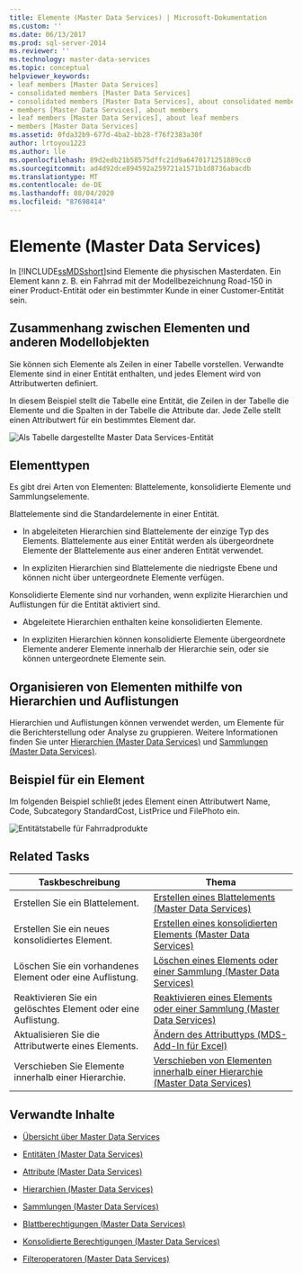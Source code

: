 ```yaml
---
title: Elemente (Master Data Services) | Microsoft-Dokumentation
ms.custom: ''
ms.date: 06/13/2017
ms.prod: sql-server-2014
ms.reviewer: ''
ms.technology: master-data-services
ms.topic: conceptual
helpviewer_keywords:
- leaf members [Master Data Services]
- consolidated members [Master Data Services]
- consolidated members [Master Data Services], about consolidated members
- members [Master Data Services], about members
- leaf members [Master Data Services], about leaf members
- members [Master Data Services]
ms.assetid: 0fda32b9-677d-4ba2-bb28-f76f2383a30f
author: lrtoyou1223
ms.author: lle
ms.openlocfilehash: 89d2edb21b58575dffc21d9a6470171251889cc0
ms.sourcegitcommit: ad4d92dce894592a259721a1571b1d8736abacdb
ms.translationtype: MT
ms.contentlocale: de-DE
ms.lasthandoff: 08/04/2020
ms.locfileid: "87698414"
---
```

# <a name="members-master-data-services"></a>Elemente (Master Data Services)
  In [!INCLUDE[ssMDSshort](../includes/ssmdsshort-md.md)]sind Elemente die physischen Masterdaten. Ein Element kann z. B. ein Fahrrad mit der Modellbezeichnung Road-150 in einer Product-Entität oder ein bestimmter Kunde in einer Customer-Entität sein.

## <a name="how-members-relate-to-other-model-objects"></a>Zusammenhang zwischen Elementen und anderen Modellobjekten
 Sie können sich Elemente als Zeilen in einer Tabelle vorstellen. Verwandte Elemente sind in einer Entität enthalten, und jedes Element wird von Attributwerten definiert.

 In diesem Beispiel stellt die Tabelle eine Entität, die Zeilen in der Tabelle die Elemente und die Spalten in der Tabelle die Attribute dar. Jede Zelle stellt einen Attributwert für ein bestimmtes Element dar.

 ![Als Tabelle dargestellte Master Data Services-Entität](../../2014/master-data-services/media/mds-conc-entity-table.gif "Als Tabelle dargestellte Master Data Services-Entität")

## <a name="member-types"></a>Elementtypen
 Es gibt drei Arten von Elementen: Blattelemente, konsolidierte Elemente und Sammlungselemente.

 Blattelemente sind die Standardelemente in einer Entität.

-   In abgeleiteten Hierarchien sind Blattelemente der einzige Typ des Elements. Blattelemente aus einer Entität werden als übergeordnete Elemente der Blattelemente aus einer anderen Entität verwendet.

-   In expliziten Hierarchien sind Blattelemente die niedrigste Ebene und können nicht über untergeordnete Elemente verfügen.

 Konsolidierte Elemente sind nur vorhanden, wenn explizite Hierarchien und Auflistungen für die Entität aktiviert sind.

-   Abgeleitete Hierarchien enthalten keine konsolidierten Elemente.

-   In expliziten Hierarchien können konsolidierte Elemente übergeordnete Elemente anderer Elemente innerhalb der Hierarchie sein, oder sie können untergeordnete Elemente sein.

## <a name="use-hierarchies-and-collections-to-organize-members"></a>Organisieren von Elementen mithilfe von Hierarchien und Auflistungen
 Hierarchien und Auflistungen können verwendet werden, um Elemente für die Berichterstellung oder Analyse zu gruppieren. Weitere Informationen finden Sie unter [Hierarchien &#40;Master Data Services&#41;](hierarchies-master-data-services.md) und [Sammlungen &#40;Master Data Services&#41;](../../2014/master-data-services/collections-master-data-services.md).

## <a name="member-example"></a>Beispiel für ein Element
 Im folgenden Beispiel schließt jedes Element einen Attributwert Name, Code, Subcategory StandardCost, ListPrice und FilePhoto ein.

 ![Entitätstabelle für Fahrradprodukte](../../2014/master-data-services/media/mds-conc-entity-table-w-data.gif "Entitätstabelle für Fahrradprodukte")

## <a name="related-tasks"></a>Related Tasks

|Taskbeschreibung|Thema|
|----------------------|-----------|
|Erstellen Sie ein Blattelement.|[Erstellen eines Blattelements &#40;Master Data Services&#41;](../../2014/master-data-services/create-a-leaf-member-master-data-services.md)|
|Erstellen Sie ein neues konsolidiertes Element.|[Erstellen eines konsolidierten Elements &#40;Master Data Services&#41;](../../2014/master-data-services/create-a-consolidated-member-master-data-services.md)|
|Löschen Sie ein vorhandenes Element oder eine Auflistung.|[Löschen eines Elements oder einer Sammlung &#40;Master Data Services&#41;](../../2014/master-data-services/delete-a-member-or-collection-master-data-services.md)|
|Reaktivieren Sie ein gelöschtes Element oder eine Auflistung.|[Reaktivieren eines Elements oder einer Sammlung &#40;Master Data Services&#41;](../../2014/master-data-services/reactivate-a-member-or-collection-master-data-services.md)|
|Aktualisieren Sie die Attributwerte eines Elements.|[Ändern des Attributtyps &#40;MDS-Add-In für Excel&#41;](microsoft-excel-add-in/change-the-attribute-type-mds-add-in-for-excel.md)|
|Verschieben Sie Elemente innerhalb einer Hierarchie.|[Verschieben von Elementen innerhalb einer Hierarchie &#40;Master Data Services&#41;](../../2014/master-data-services/move-members-within-a-hierarchy-master-data-services.md)|

## <a name="related-content"></a>Verwandte Inhalte

-   [Übersicht über Master Data Services](master-data-services-overview-mds.md)

-   [Entitäten &#40;Master Data Services&#41;](../../2014/master-data-services/entities-master-data-services.md)

-   [Attribute &#40;Master Data Services&#41;](../../2014/master-data-services/attributes-master-data-services.md)

-   [Hierarchien &#40;Master Data Services&#41;](hierarchies-master-data-services.md)

-   [Sammlungen &#40;Master Data Services&#41;](../../2014/master-data-services/collections-master-data-services.md)

-   [Blattberechtigungen &#40;Master Data Services&#41;](../../2014/master-data-services/leaf-permissions-master-data-services.md)

-   [Konsolidierte Berechtigungen &#40;Master Data Services&#41;](../../2014/master-data-services/consolidated-permissions-master-data-services.md)

-   [Filteroperatoren &#40;Master Data Services&#41;](../../2014/master-data-services/filter-operators-master-data-services.md)


